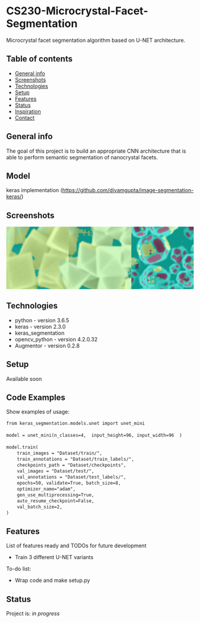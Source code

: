 # CS230-Microcrystal-Facet-Segmentation
Microcrystal facet segmentation algorithm based on U-NET architecture.

## Table of contents
* [General info](#general-info)
* [Screenshots](#screenshots)
* [Technologies](#technologies)
* [Setup](#setup)
* [Features](#features)
* [Status](#status)
* [Inspiration](#inspiration)
* [Contact](#contact)

## General info
The goal of this project is to build an appropriate CNN architecture that is able to perform semantic segmentation of nanocrystal facets. 

## Model
keras implementation (https://github.com/divamgupta/image-segmentation-keras/)
## Screenshots
![Example screenshot](predictions2.png)

## Technologies
* python - version 3.6.5
* keras - version 2.3.0
* keras_segmentation 
* opencv_python - version 4.2.0.32
* Augmentor - version 0.2.8

## Setup
Available soon
<!--Describe how to install / setup your local environement / add link to demo version.-->

## Code Examples
Show examples of usage:
```
from keras_segmentation.models.unet import unet_mini

model = unet_mini(n_classes=4,  input_height=96, input_width=96  )

model.train(
    train_images = "Dataset/train/",
    train_annotations = "Dataset/train_labels/",
    checkpoints_path = "Dataset/checkpoints",
    val_images = "Dataset/test/",
    val_annotations = "Dataset/test_labels/",
    epochs=50, validate=True, batch_size=8, 
    optimizer_name="adam",
    gen_use_multiprocessing=True,
    auto_resume_checkpoint=False,
    val_batch_size=2,
)
```

## Features
List of features ready and TODOs for future development
* Train 3 different U-NET variants

To-do list:
* Wrap code and make setup.py

## Status
Project is: _in progress_ <!-- a normal html comment _finished_, _no longer continue_ and why?-->

<!--## Inspiration-->
<!--Add here credits. Project inspired by..., based on...-->

<!--## Contact-->
<!--Created by [@flynerdpl](https://www.flynerd.pl/) - feel free to contact me!-->
